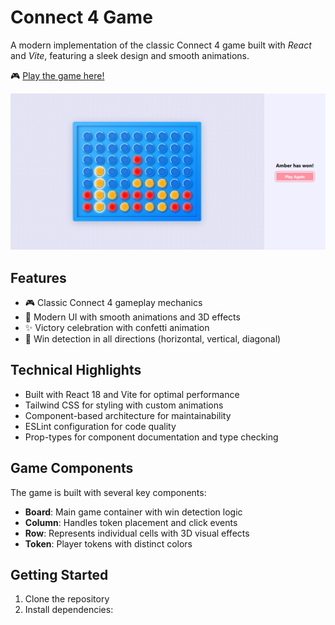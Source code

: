 # Connect 4 Game

A modern implementation of the classic Connect 4 game built with *React* and *Vite*, featuring a sleek design and smooth animations.

🎮 [Play the game here!](https://andryalexis.github.io/Connect-4)

![Connect 4 Game](./game-screenshot.png) <!-- Consider adding a screenshot of your game -->

## Features

- 🎮 Classic Connect 4 gameplay mechanics
- 🎨 Modern UI with smooth animations and 3D effects
- ✨ Victory celebration with confetti animation
- 🎯 Win detection in all directions (horizontal, vertical, diagonal)

## Technical Highlights

- Built with React 18 and Vite for optimal performance
- Tailwind CSS for styling with custom animations
- Component-based architecture for maintainability
- ESLint configuration for code quality
- Prop-types for component documentation and type checking

## Game Components

The game is built with several key components:

- **Board**: Main game container with win detection logic
- **Column**: Handles token placement and click events
- **Row**: Represents individual cells with 3D visual effects
- **Token**: Player tokens with distinct colors

## Getting Started

1. Clone the repository
2. Install dependencies:
